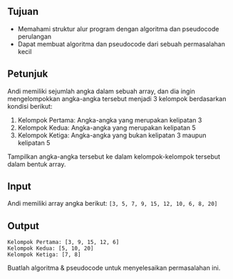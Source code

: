 ## Tujuan

* Memahami struktur alur program dengan algoritma dan pseudocode perulangan
* Dapat membuat algoritma dan pseudocode dari sebuah permasalahan kecil

## Petunjuk

Andi memiliki sejumlah angka dalam sebuah array, dan dia ingin mengelompokkan angka-angka tersebut menjadi 3 kelompok berdasarkan kondisi berikut:

1. Kelompok Pertama: Angka-angka yang merupakan kelipatan 3
2. Kelompok Kedua: Angka-angka yang merupakan kelipatan 5
3. Kelompok Ketiga: Angka-angka yang bukan kelipatan 3 maupun kelipatan 5

Tampilkan angka-angka tersebut ke dalam kelompok-kelompok tersebut dalam bentuk array.

## Input

Andi memiliki array angka berikut: `[3, 5, 7, 9, 15, 12, 10, 6, 8, 20]`

## Output

```
Kelompok Pertama: [3, 9, 15, 12, 6]
Kelompok Kedua: [5, 10, 20]
Kelompok Ketiga: [7, 8]

```

Buatlah algoritma & pseudocode untuk menyelesaikan permasalahan ini.
